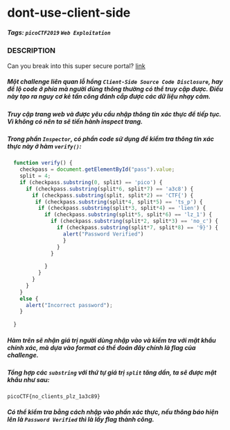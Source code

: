 # dont-use-client-side
##### Tags: `picoCTF2019` `Web Exploitation`
### DESCRIPTION
Can you break into this super secure portal? [link](https://jupiter.challenges.picoctf.org/problem/37821/)
##### Một challenge liên quan lỗ hổng `Client-Side Source Code Disclosure`, hay để lộ code ở phía mà người dùng thông thường có thể truy cập được. Điều này tạo ra nguy cơ kẻ tấn công đánh cắp được các dữ liệu nhạy cảm.
##### Truy cập trang web và được yêu cầu nhập thông tin xác thực để tiếp tục. Vì không có nên ta sẽ tiến hành inspect trang.
##### Trong phần `Inspector`, có phần code sử dụng để kiểm tra thông tin xác thực này ở hàm `verify()`:
```javascript
  function verify() {
    checkpass = document.getElementById("pass").value;
    split = 4;
    if (checkpass.substring(0, split) == 'pico') {
      if (checkpass.substring(split*6, split*7) == 'a3c8') {
        if (checkpass.substring(split, split*2) == 'CTF{') {
         if (checkpass.substring(split*4, split*5) == 'ts_p') {
          if (checkpass.substring(split*3, split*4) == 'lien') {
            if (checkpass.substring(split*5, split*6) == 'lz_1') {
              if (checkpass.substring(split*2, split*3) == 'no_c') {
                if (checkpass.substring(split*7, split*8) == '9}') {
                  alert("Password Verified")
                  }
                }
              }
      
            }
          }
        }
      }
    }
    else {
      alert("Incorrect password");
    }
    
  }

```
##### Hàm trên sẽ nhận giá trị người dùng nhập vào và kiểm tra với mật khẩu chính xác, mà dựa vào format có thể đoán đây chính là flag của challenge.
##### Tổng hợp các `substring` với thứ tự giá trị `split` tăng dần, ta sẽ được mật khẩu như sau:
```
picoCTF{no_clients_plz_1a3c89}
```
##### Có thể kiểm tra bằng cách nhập vào phần xác thực, nếu thông báo hiện lên là `Password Verified` thì là lấy flag thành công.
